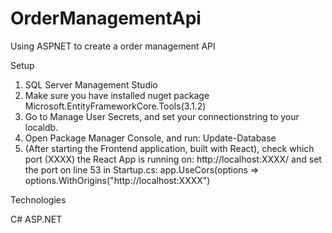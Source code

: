 # OrderManagementApi
Using ASPNET to create a order management API

Setup

1. SQL Server Management Studio
2. Make sure you have installed nuget package Microsoft.EntityFrameworkCore.Tools(3.1.2)
3. Go to Manage User Secrets, and set your connectionstring to your localdb.
4. Open Package Manager Console, and run: Update-Database
5. (After starting the Frontend application, built with React), check which port (XXXX) the React App is running on: http://localhost:XXXX/
and set the port on line 53 in Startup.cs: app.UseCors(options => options.WithOrigins("http://localhost:XXXX")


Technologies

C#
ASP.NET
